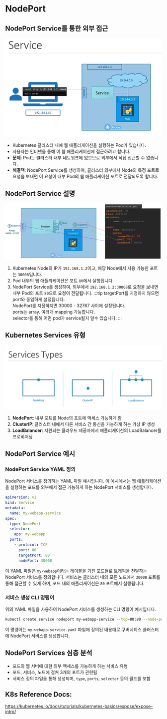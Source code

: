 # NodePort

## NodePort Service를 통한 외부 접근

![](2024-03-29-20-47-54.png)

- Kubernetes 클러스터 내에 웹 애플리케이션을 실행하는 Pod가 있습니다.
- 사용자는 인터넷을 통해 이 웹 애플리케이션에 접근하려고 합니다.
- **문제**: Pod는 클러스터 내부 네트워크에 있으므로 외부에서 직접 접근할 수 없습니다.
- **해결책**: NodePort Service를 생성하여, 클러스터 외부에서 Node의 특정 포트로 요청을 보내면 이 요청이 내부 Pod의 웹 애플리케이션 포트로 전달되도록 합니다.

## NodePort Service 설명

![](2024-03-29-20-59-48.png)

1. Kubernetes Node의 IP가 `192.168.1.2`이고, 해당 Node에서 사용 가능한 포트는 `30008`입니다.
2. Pod 내부의 웹 애플리케이션은 포트 `80`에서 실행됩니다.
3. NodePort Service를 생성하여, 외부에서 `192.168.1.2:30008`로 요청을 보내면 내부 Pod의 포트 `80`으로 요청이 전달됩니다.
   :::tip
   targetPort를 지정하지 않으면 port와 동일하게 설정됩니다.  
   NodePort를 지정하지면 30000 - 32767 사이에 설정됩니다.  
   ports는 array. 여러개 mapping 가능합니다.  
   selector를 통해 어떤 pod가 service될지 알수 있습니다.
   :::

## Kubernetes Services 유형

![](2024-03-29-20-49-06.png)

1. **NodePort**: 내부 포트를 Node의 포트에 액세스 가능하게 함
2. **ClusterIP**: 클러스터 내에서 다른 서비스 간 통신을 가능하게 하는 가상 IP 생성
3. **LoadBalancer**: 지원되는 클라우드 제공자에서 애플리케이션의 LoadBalancer를 프로비저닝

## NodePort Service 예시

### NodePort Service YAML 정의

NodePort 서비스를 정의하는 YAML 파일 예시입니다. 이 예시에서는 웹 애플리케이션을 실행하는 포드를 외부에서 접근 가능하게 하는 NodePort 서비스를 생성합니다.

```yaml
apiVersion: v1
kind: Service
metadata:
  name: my-webapp-service
spec:
  type: NodePort
  selector:
    app: my-webapp
  ports:
    - protocol: TCP
      port: 80
      targetPort: 80
      nodePort: 30008
```

이 YAML 파일은 `my-webapp`이라는 레이블을 가진 포드들로 트래픽을 전달하는 NodePort 서비스를 정의합니다. 서비스는 클러스터 내의 모든 노드에서 `30008` 포트를 통해 접근할 수 있게 하며, 포드 내의 애플리케이션은 `80` 포트에서 실행됩니다.

### 서비스 생성 CLI 명령어

위의 YAML 파일을 사용하여 NodePort 서비스를 생성하는 CLI 명령어 예시입니다.

```bash
kubectl create service nodeport my-webapp-service --tcp=80:80 --node-port=30008 --dry-run=client -o yaml > my-webapp-service.yaml
```

이 명령어는 `my-webapp-service.yaml` 파일에 정의된 내용대로 쿠버네티스 클러스터에 NodePort 서비스를 생성합니다.

## NodePort Services 심층 분석

- 포드의 웹 서버에 대한 외부 액세스를 가능하게 하는 서비스 유형
- 포드, 서비스, 노드에 걸쳐 3개의 포트가 관련됨
- 서비스 정의 파일을 통해 생성되며, `type`, `ports`, `selector` 등의 필드를 포함

## K8s Reference Docs:

https://kubernetes.io/docs/tutorials/kubernetes-basics/expose/expose-intro/
